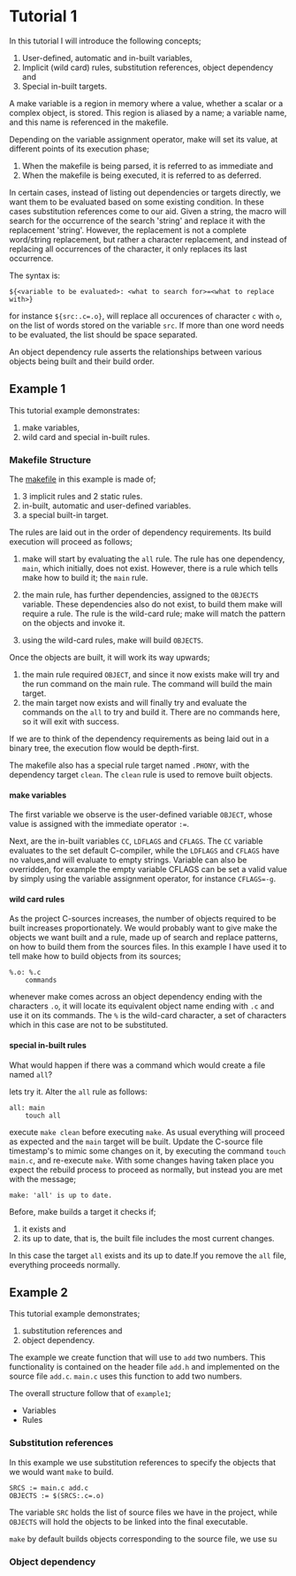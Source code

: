 Tutorial 1
================

In this tutorial I will introduce the following concepts;

1. User-defined, automatic and in-built variables,
2. Implicit (wild card) rules, substitution references, object dependency and
3. Special in-built targets.

A make variable is a region in memory where a value, whether a scalar or a complex object, is stored. This region is aliased by a name; a variable name, and this name is referenced in the makefile.

Depending on the variable assignment operator, make will set its value, at different points of its execution phase;

1. When the makefile is being parsed, it is referred to as immediate and
2. When the makefile is being executed, it is referred to as deferred.

In certain cases, instead of listing out dependencies or targets directly, we want them to be evaluated based on some existing condition.
In these cases substitution references come to our aid. Given a string, the macro will search for the occurrence of the search 'string' and replace it with the replacement 'string'.
However, the replacement is not a complete word/string replacement, but rather a character replacement, and instead of replacing all occurrences of the character, it only replaces its last occurrence.

The syntax is:

```
${<variable to be evaluated>: <what to search for>=<what to replace with>}
```

for instance `${src:.c=.o}`, will replace all occurences of character `c` with `o`, on the list of words stored on the variable `src`.
If more than one word needs to be evaluated, the list should be space separated.

An object dependency rule asserts the relationships between various objects being built and their build order.

## Example 1

This tutorial example demonstrates:

1. make variables,
2. wild card and special in-built rules.

### Makefile Structure
The [makefile](./exp1/makefile) in this example is made of;

1. 3 implicit rules and 2 static rules.
2. in-built, automatic and user-defined variables.
3. a special built-in target.

The rules are laid out in the order of dependency requirements. Its build execution will proceed as follows;

1. make will start by evaluating the `all` rule. The rule has one dependency, `main`, which initially, does not exist.
    However, there is a rule which tells make how to build it; the `main` rule.

2. the main rule, has further dependencies, assigned to the `OBJECTS` variable.
    These dependencies also do not exist, to build them make will require a rule. The rule is the wild-card rule;
    make will match the pattern on the objects and invoke it.

3. using the wild-card rules, make will build `OBJECTS`.

Once the objects are built, it will work its way upwards;

1. the main rule required `OBJECT`, and since it now exists make will try and the run command on the main rule. The command will build the main target.
2. the main target now exists and will finally try and evaluate the commands on the `all` to try and build it. There are no commands here, so it will exit with success.

If we are to think of the dependency requirements as being laid out in a binary tree, the execution flow would be depth-first.

The makefile also has a special rule target named `.PHONY`, with the dependency target `clean`. The `clean` rule is used to remove built objects.

#### make variables
The first variable we observe is the user-defined variable `OBJECT`, whose value is assigned with the immediate operator `:=`.

Next, are the in-built variables `CC`, `LDFLAGS` and `CFLAGS`.
The `CC` variable evaluates to the set default C-compiler, while the `LDFLAGS` and `CFLAGS` have no values,and will evaluate to empty strings.
Variable can also be overridden, for example the empty variable CFLAGS can be set a valid value by simply using the variable assignment operator, for instance `CFLAGS=-g`.

#### wild card rules
As the project C-sources increases, the number of objects required to be built increases proportionately.
We would probably want to give make the objects we want built and a rule, made up of search and replace patterns, on how to build them from the sources files.
In this example I have used it to tell make how to build objects from its sources;

```
%.o: %.c
    commands
```

whenever make comes across an object dependency ending with the characters `.o`, it will locate its equivalent object name ending with `.c` and use it on its commands.
The `%` is the wild-card character, a set of characters which in this case are not to be substituted.

#### special in-built rules
What would happen if there was a command which would create a file named `all`?

lets try it.
Alter the `all` rule as follows:

```
all: main
	touch all
```

execute `make clean` before executing `make`. As usual everything will proceed as expected and the `main` target will be built.
Update the C-source file timestamp's to mimic some changes on it, by executing the command `touch main.c`, and re-execute `make`.
With some changes having taken place you expect the rebuild process to proceed as normally, but instead you are met with the message;

```
make: 'all' is up to date.
```

Before, make builds a target it checks if;

1. it exists and
2. its up to date, that is, the built file includes the most current changes. 

In this case the target `all` exists and its up to date.If you remove the `all` file, everything proceeds normally.

## Example 2

This tutorial example demonstrates;

1. substitution references and
2. object dependency.

The example we create function that will use to `add` two numbers. This functionality is contained on the header file `add.h` and implemented on the source file `add.c`.
`main.c` uses this function to add two numbers.

The overall structure follow that of `example1`;

- Variables
- Rules

### Substitution references

In this example we use substitution references to specify the objects that we would want `make` to build.

```
SRCS := main.c add.c
OBJECTS := $(SRCS:.c=.o)
``` 

The variable `SRC` holds the list of source files we have in the project,
while `OBJECTS` will hold the objects to be linked into the final executable.

`make` by default builds objects corresponding to the source file, we use su

### Object dependency
